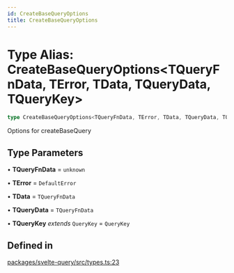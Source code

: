 ```yaml
---
id: CreateBaseQueryOptions
title: CreateBaseQueryOptions
---
```


# Type Alias: CreateBaseQueryOptions\<TQueryFnData, TError, TData, TQueryData, TQueryKey\>

```ts
type CreateBaseQueryOptions<TQueryFnData, TError, TData, TQueryData, TQueryKey>: QueryObserverOptions<TQueryFnData, TError, TData, TQueryData, TQueryKey>;
```

Options for createBaseQuery

## Type Parameters

• **TQueryFnData** = `unknown`

• **TError** = `DefaultError`

• **TData** = `TQueryFnData`

• **TQueryData** = `TQueryFnData`

• **TQueryKey** _extends_ `QueryKey` = `QueryKey`

## Defined in

[packages/svelte-query/src/types.ts:23](https://github.com/TanStack/query/blob/27861961bbb36e9bc25fcd45cff21b5645f02f9b/packages/svelte-query/src/types.ts#L23)
